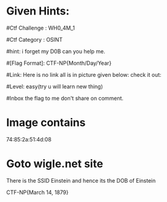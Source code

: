 # Given Hints:
#Ctf Challenge : WH0_4M_1

#Ctf Category : OSINT

#hint: i forget my D0B can you help me.

#[Flag
Format]: CTF-NP{Month/Day/Year}

#Link: Here is no link all is in picture
given below: check it out:

#Level: easy(try u will learn new thing)

#Inbox the flag to me don't share on comment.

# Image contains
74:85:2a:51:4d:08

# Goto wigle.net site 
There is the SSID Einstein and hence its the DOB of Einstein

CTF-NP{March 14, 1879}
